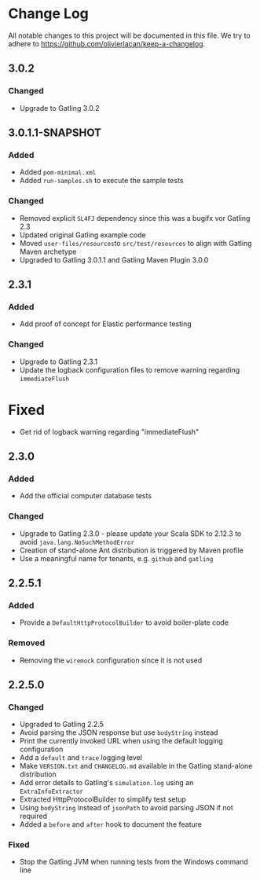 # Change Log

All notable changes to this project will be documented in this file. We try to adhere to https://github.com/olivierlacan/keep-a-changelog.

## 3.0.2

### Changed
- Upgrade to Gatling 3.0.2

## 3.0.1.1-SNAPSHOT

### Added 
- Added `pom-minimal.xml` 
- Added `run-samples.sh` to execute the sample tests

### Changed
- Removed explicit `SL4FJ` dependency since this was a bugifx vor Gatling 2.3
- Updated original Gatling example code
- Moved `user-files/resources`to `src/test/resources` to align with Gatling Maven archetype
- Upgraded to Gatling 3.0.1.1 and Gatling Maven Plugin 3.0.0

## 2.3.1

### Added
- Add proof of concept for Elastic performance testing

### Changed
- Upgrade to Gatling 2.3.1
- Update the logback configuration files to remove warning regarding `immediateFlush`

# Fixed
- Get rid of logback warning regarding "immediateFlush"

## 2.3.0

### Added
- Add the official computer database tests

### Changed
- Upgrade to Gatling 2.3.0 - please update your Scala SDK to 2.12.3 to avoid `java.lang.NoSuchMethodError`
- Creation of stand-alone Ant distribution is triggered by Maven profile
- Use a meaningful name for tenants, e.g. `github` and `gatling`

## 2.2.5.1

### Added
- Provide a `DefaultHttpProtocolBuilder` to avoid boiler-plate code

### Removed
- Removing the `wiremock` configuration since it is not used

## 2.2.5.0

### Changed
- Upgraded to Gatling 2.2.5
- Avoid parsing the JSON response but use `bodyString` instead
- Print the currently invoked URL when using the default logging configuration
- Add a `default` and `trace` logging level
- Make `VERSION.txt` and `CHANGELOG.md` available in the Gatling stand-alone distribution
- Add error details to Gatling's `simulation.log`  using an `ExtraInfoExtractor`
- Extracted HttpProtocolBuilder to simplify test setup
- Using `bodyString` instead of `jsonPath` to avoid parsing JSON if not required
- Added a `before` and `after` hook to document the feature 

### Fixed
- Stop the Gatling JVM when running tests from the Windows command line
